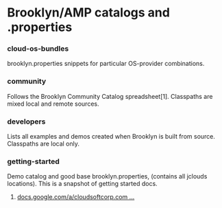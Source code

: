 # Brooklyn/AMP catalogs and .properties

### cloud-os-bundles
brooklyn.properties snippets for particular OS-provider combinations.

### community
Follows the Brooklyn Community Catalog spreadsheet[1]. Classpaths are mixed local and remote sources.

### developers
Lists all examples and demos created when Brooklyn is built from source. Classpaths are local only.

### getting-started
Demo catalog and good base brooklyn.properties, (contains all jclouds locations). This is a snapshot of getting started docs.



1. [docs.google.com/a/cloudsoftcorp.com ...](https://docs.google.com/a/cloudsoftcorp.com/spreadsheet/ccc?key=0AnXurVLRa7pIdEhzR1lkYVNlYzU4ZFRQblNtaVdTVHc#gid=0)